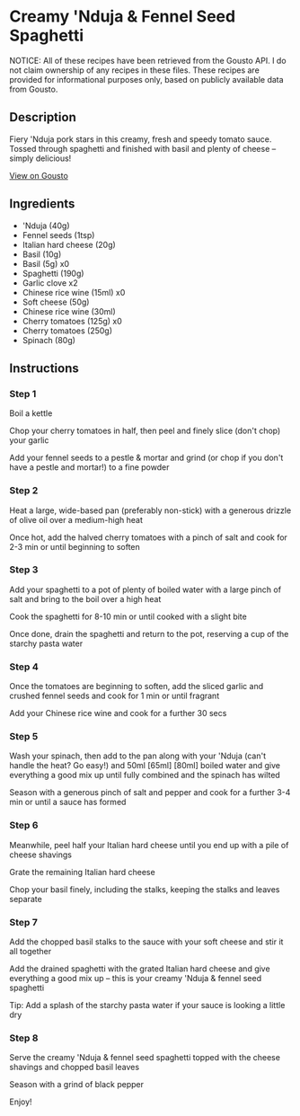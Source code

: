 # Creamy 'Nduja & Fennel Seed Spaghetti

NOTICE: All of these recipes have been retrieved from the Gousto API. I do not claim ownership of any recipes in these files. These recipes are provided for informational purposes only, based on publicly available data from Gousto.

## Description

Fiery 'Nduja pork stars in this creamy, fresh and speedy tomato sauce. Tossed through spaghetti and finished with basil and plenty of cheese – simply delicious!

[View on Gousto](https://www.gousto.co.uk/recipes/cookbook/creamy-nduja-fennel-seed-pappardelle)

## Ingredients

-  'Nduja (40g)
- Fennel seeds (1tsp)
- Italian hard cheese (20g)
- Basil (10g)
- Basil (5g) x0
- Spaghetti (190g)
- Garlic clove x2
- Chinese rice wine (15ml) x0
- Soft cheese (50g)
- Chinese rice wine (30ml)
- Cherry tomatoes (125g) x0
- Cherry tomatoes (250g)
- Spinach (80g)

## Instructions


### Step 1

Boil a kettle

Chop your cherry tomatoes in half, then peel and finely slice (don't chop) your garlic

Add your fennel seeds to a pestle & mortar and grind (or chop if you don't have a pestle and mortar!) to a fine powder


### Step 2

Heat a large, wide-based pan (preferably non-stick) with a generous drizzle of olive oil over a medium-high heat

Once hot, add the halved cherry tomatoes with a pinch of salt and cook for 2-3 min or until beginning to soften


### Step 3

Add your spaghetti to a pot of plenty of boiled water with a large pinch of salt and bring to the boil over a high heat

Cook the spaghetti for 8-10 min or until cooked with a slight bite

Once done, drain the spaghetti and return to the pot, reserving a cup of the starchy pasta water


### Step 4

Once the tomatoes are beginning to soften, add the sliced garlic and crushed fennel seeds and cook for 1 min or until fragrant

Add your Chinese rice wine and cook for a further 30 secs


### Step 5

Wash your spinach, then add to the pan along with your 'Nduja (can't handle the heat? Go easy!) and 50ml <span class="text-purple">[65ml]</span> <span class="text-danger">[80ml]</span> boiled water and give everything a good mix up until fully combined and the spinach has wilted

Season with a generous pinch of salt and pepper and cook for a further 3-4 min or until a sauce has formed


### Step 6

Meanwhile, peel half your Italian hard cheese until you end up with a pile of cheese shavings

Grate the remaining Italian hard cheese

Chop your basil finely, including the stalks, keeping the stalks and leaves separate


### Step 7

Add the chopped basil stalks to the sauce with your soft cheese and stir it all together

Add the drained spaghetti with the grated Italian hard cheese and give everything a good mix up – this is your creamy 'Nduja & fennel seed spaghetti

Tip: Add a splash of the starchy pasta water if your sauce is looking a little dry

### Step 8

Serve the creamy 'Nduja & fennel seed spaghetti topped with the cheese shavings and chopped basil leaves

Season with a grind of black pepper

Enjoy!

